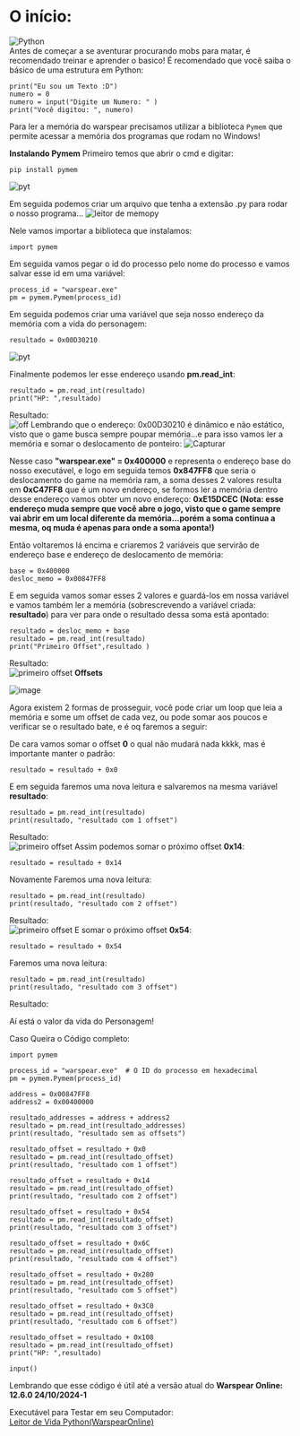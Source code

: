 
# O início:
![Python](https://img.shields.io/badge/python-3670A0?style=for-the-badge&logo=python&logoColor=ffdd54)
<br>Antes de começar a se aventurar procurando mobs para matar, é recomendado treinar e aprender o basico!
É recomendado que você saiba o básico de uma estrutura em Python:
    
    print("Eu sou um Texto :D")
    numero = 0
    numero = input("Digite um Numero: " )
    print("Você digitou: ", numero)

Para ler a memória do warspear precisamos utilizar a biblioteca `Pymem` que permite acessar a memória dos programas que rodam no Windows!

**Instalando Pymem**
Primeiro temos que abrir o cmd e digitar:

    pip install pymem
![pyt](https://github.com/user-attachments/assets/7ffd1a7e-afef-474e-92fc-55c5848419a2)

Em seguida podemos criar um arquivo que tenha a extensão .py para rodar o nosso programa...
![leitor de memopy](https://github.com/user-attachments/assets/7244d115-4af0-4a0a-8f6b-0adb9a21bc78)

Nele vamos importar a biblioteca que instalamos:

    import pymem
Em seguida vamos pegar o id do processo pelo nome do processo e vamos salvar esse id em uma variável:

    process_id = "warspear.exe"
    pm = pymem.Pymem(process_id)

Em seguida podemos criar uma variável que seja nosso endereço da memória com a vida do personagem:

    resultado = 0x00D30210
![pyt](https://github.com/user-attachments/assets/e080de91-8a65-42c8-912f-abca9487fe3c)

Finalmente podemos ler esse endereço usando **pm.read_int**:

    resultado = pm.read_int(resultado)
    print("HP: ",resultado)

Resultado:
<br>
![off](https://github.com/user-attachments/assets/2cc585d6-3bc1-45b9-91be-d0b2dc7c6848)
Lembrando que o endereço: 0x00D30210 é dinâmico e não estático, visto que o game busca sempre poupar memória...e para isso vamos ler a memória e somar o deslocamento de ponteiro:
![Capturar](https://github.com/user-attachments/assets/13f7712d-21b4-4c53-b4ec-d1e5f8fa3958)

Nesse caso **"warspear.exe" = 0x400000** e representa o endereço base do nosso executável, e logo em seguida temos **0x847FF8** que seria o deslocamento do game na memória ram, a soma desses 2 valores resulta em **0xC47FF8** que é um novo endereço, se formos ler a memória dentro desse endereço vamos obter um novo endereço: **0xE15DCEC
 (Nota: esse endereço muda sempre que você abre o jogo, visto que o game sempre vai abrir em um local diferente da memória...porém a soma continua a mesma, oq muda é apenas para onde a soma aponta!)**

Então voltaremos lá encima e criaremos 2 variáveis que servirão de endereço base e endereço de deslocamento de memória:

    base = 0x400000
    desloc_memo = 0x00847FF8

E em seguida vamos somar esses 2 valores e guardá-los em nossa variável e vamos também ler a memória (sobrescrevendo a variável criada: **resultado**) para ver para onde o resultado dessa soma está apontado:

    resultado = desloc_memo + base
    resultado = pm.read_int(resultado)
	print("Primeiro Offset",resultado )
  Resultado: <br>
![primeiro offset](https://github.com/user-attachments/assets/733ee890-0f7e-4ff0-b456-e22a1e0c6c7f)
**Offsets**

![image](https://github.com/user-attachments/assets/134752c7-113a-4b8d-b1a7-e7708b9667bd)

Agora existem 2 formas de prosseguir, você pode criar um loop que leia a memória e some um offset de cada vez, ou pode somar aos poucos e verificar se o resultado bate, e é oq faremos a seguir:

De cara vamos somar o offset **0** o qual não mudará nada kkkk, mas é importante manter o padrão:

    resultado = resultado + 0x0
    
E em seguida faremos uma nova leitura e salvaremos na mesma variável **resultado**:

    resultado = pm.read_int(resultado)
    print(resultado, "resultado com 1 offset")

Resultado:
<br>
![primeiro offset](https://github.com/user-attachments/assets/2b4b4082-3863-44b1-a90c-d32f6a7179ec)
Assim podemos somar o próximo offset  **0x14**:


    resultado = resultado + 0x14


Novamente Faremos uma nova leitura:

    resultado = pm.read_int(resultado)
    print(resultado, "resultado com 2 offset")
    
Resultado:
<br>
![primeiro offset](https://github.com/user-attachments/assets/5dce6817-9803-4f86-95e0-7b67b736e978)
E somar o próximo offset  **0x54**:


    resultado = resultado + 0x54


Faremos uma nova leitura:

    resultado = pm.read_int(resultado)
    print(resultado, "resultado com 3 offset")

Resultado:
<br>




Aí está o valor da vida do Personagem!

Caso Queira o Código completo:

    import pymem
    
    process_id = "warspear.exe"  # O ID do processo em hexadecimal
    pm = pymem.Pymem(process_id)
    
    address = 0x00847FF8
    address2 = 0x00400000
    
    resultado_addresses = address + address2
    resultado = pm.read_int(resultado_addresses)
    print(resultado, "resultado sem as offsets")
    
    resultado_offset = resultado + 0x0
    resultado = pm.read_int(resultado_offset)
    print(resultado, "resultado com 1 offset")
    
    resultado_offset = resultado + 0x14
    resultado = pm.read_int(resultado_offset)
    print(resultado, "resultado com 2 offset")
    
    resultado_offset = resultado + 0x54
    resultado = pm.read_int(resultado_offset)
    print(resultado, "resultado com 3 offset")
    
    resultado_offset = resultado + 0x6C
    resultado = pm.read_int(resultado_offset)
    print(resultado, "resultado com 4 offset")
    
    resultado_offset = resultado + 0x280
    resultado = pm.read_int(resultado_offset)
    print(resultado, "resultado com 5 offset")
    
    resultado_offset = resultado + 0x3C0
    resultado = pm.read_int(resultado_offset)
    print(resultado, "resultado com 6 offset")
    
    resultado_offset = resultado + 0x108
    resultado = pm.read_int(resultado_offset)
    print("HP: ",resultado)
    
    input()

Lembrando que esse código é útil até a versão atual do 
**Warspear Online: 12.6.0 24/10/2024-1**

Executável para Testar em seu Computador:
<br>
[Leitor de Vida Python(WarspearOnline)](https://github.com/AndroxPlay/Warspear_Online_Hack_Bot/blob/02a4a13bebef5e4b22673946378a48180c861717/Warspear%20Leitor%20de%20Vida%20em%20Python/Leitor%20de%20Vida%20Python(WarspearOnline).exe)
